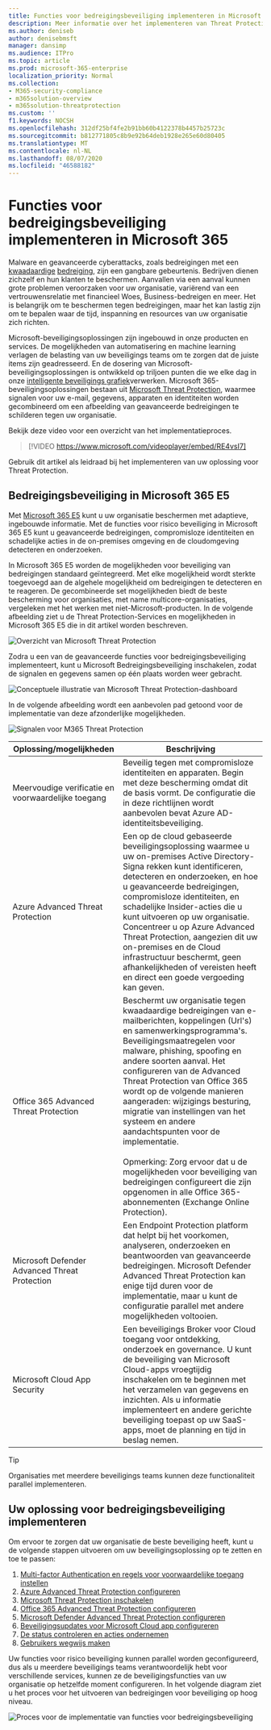 ```yaml
---
title: Functies voor bedreigingsbeveiliging implementeren in Microsoft 365
description: Meer informatie over het implementeren van Threat Protection-Services en-functies in Microsoft 365 E5.
ms.author: deniseb
author: denisebmsft
manager: dansimp
ms.audience: ITPro
ms.topic: article
ms.prod: microsoft-365-enterprise
localization_priority: Normal
ms.collection:
- M365-security-compliance
- m365solution-overview
- m365solution-threatprotection
ms.custom: ''
f1.keywords: NOCSH
ms.openlocfilehash: 312df25bf4fe2b91bb60b4122378b4457b25723c
ms.sourcegitcommit: b812771805c8b9e92b64deb1928e265e60d80405
ms.translationtype: MT
ms.contentlocale: nl-NL
ms.lasthandoff: 08/07/2020
ms.locfileid: "46588182"
---
```

# <a name="deploy-threat-protection-capabilities-across-microsoft-365"></a>Functies voor bedreigingsbeveiliging implementeren in Microsoft 365

Malware en geavanceerde cyberattacks, zoals bedreigingen met een [kwaadaardige](https://docs.microsoft.com/windows/security/threat-protection/intelligence/understanding-malware) [bedreiging](https://docs.microsoft.com/windows/security/threat-protection/intelligence/fileless-threats), zijn een gangbare gebeurtenis. Bedrijven dienen zichzelf en hun klanten te beschermen. Aanvallen via een aanval kunnen grote problemen veroorzaken voor uw organisatie, variërend van een vertrouwensrelatie met financieel Woes, Business-bedreigen en meer. Het is belangrijk om te beschermen tegen bedreigingen, maar het kan lastig zijn om te bepalen waar de tijd, inspanning en resources van uw organisatie zich richten. 

Microsoft-beveiligingsoplossingen zijn ingebouwd in onze producten en services. De mogelijkheden van automatisering en machine learning verlagen de belasting van uw beveiligings teams om te zorgen dat de juiste items zijn geadresseerd. En de dosering van Microsoft-beveiligingsoplossingen is ontwikkeld op triljoen punten die we elke dag in onze [intelligente beveiligings grafiek](https://cloud-platform-assets.azurewebsites.net/intelligent-security-graph)verwerken. Microsoft 365-beveiligingsoplossingen bestaan uit [Microsoft Threat Protection](https://docs.microsoft.com/microsoft-365/security/mtp/microsoft-threat-protection), waarmee signalen voor uw e-mail, gegevens, apparaten en identiteiten worden gecombineerd om een afbeelding van geavanceerde bedreigingen te schilderen tegen uw organisatie.

Bekijk deze video voor een overzicht van het implementatieproces.

> [!VIDEO https://www.microsoft.com/videoplayer/embed/RE4vsI7]

Gebruik dit artikel als leidraad bij het implementeren van uw oplossing voor Threat Protection.

## <a name="threat-protection-in-microsoft-365-e5"></a>Bedreigingsbeveiliging in Microsoft 365 E5

Met [Microsoft 365 E5](https://www.microsoft.com/microsoft-365/enterprise-e5-business-software?activetab=pivot%3aoverviewtab) kunt u uw organisatie beschermen met adaptieve, ingebouwde informatie. Met de functies voor risico beveiliging in Microsoft 365 E5 kunt u geavanceerde bedreigingen, compromisloze identiteiten en schadelijke acties in de on-premises omgeving en de cloudomgeving detecteren en onderzoeken.

In Microsoft 365 E5 worden de mogelijkheden voor beveiliging van bedreigingen standaard geïntegreerd. Met elke mogelijkheid wordt sterkte toegevoegd aan de algehele mogelijkheid om bedreigingen te detecteren en te reageren. De gecombineerde set mogelijkheden biedt de beste bescherming voor organisaties, met name multicore-organisaties, vergeleken met het werken met niet-Microsoft-producten. In de volgende afbeelding ziet u de Threat Protection-Services en mogelijkheden in Microsoft 365 E5 die in dit artikel worden beschreven.

![Overzicht van Microsoft Threat Protection](../media/solutions-architecture-center/deploy-threat-protection-across-m365-overview.png)

Zodra u een van de geavanceerde functies voor bedreigingsbeveiliging implementeert, kunt u Microsoft Bedreigingsbeveiliging inschakelen, zodat de signalen en gegevens samen op één plaats worden weer gebracht. 

![Conceptuele illustratie van Microsoft Threat Protection-dashboard](../media/solutions-architecture-center/deploy-threat-protection-across-m365-mtp.png)

In de volgende afbeelding wordt een aanbevolen pad getoond voor de implementatie van deze afzonderlijke mogelijkheden. 

![Signalen voor M365 Threat Protection](../media/solutions-architecture-center/deploy-threat-protection-across-m365.png)

|Oplossing/mogelijkheden  |Beschrijving  |
|---------|---------|
|Meervoudige verificatie en voorwaardelijke toegang     |Beveilig tegen met compromisloze identiteiten en apparaten. Begin met deze bescherming omdat dit de basis vormt. De configuratie die in deze richtlijnen wordt aanbevolen bevat Azure AD-identiteitsbeveiliging.     |
|Azure Advanced Threat Protection     |  Een op de cloud gebaseerde beveiligingsoplossing waarmee u uw on-premises Active Directory-Signa rekken kunt identificeren, detecteren en onderzoeken, en hoe u geavanceerde bedreigingen, compromisloze identiteiten, en schadelijke Insider-acties die u kunt uitvoeren op uw organisatie. Concentreer u op Azure Advanced Threat Protection, aangezien dit uw on-premises en de Cloud infrastructuur beschermt, geen afhankelijkheden of vereisten heeft en direct een goede vergoeding kan geven.       | 
|Office 365 Advanced Threat Protection     | Beschermt uw organisatie tegen kwaadaardige bedreigingen van e-mailberichten, koppelingen (Url's) en samenwerkingsprogramma's. Beveiligingsmaatregelen voor malware, phishing, spoofing en andere soorten aanval. Het configureren van de Advanced Threat Protection van Office 365 wordt op de volgende manieren aangeraden: wijzigings besturing, migratie van instellingen van het systeem en andere aandachtspunten voor de implementatie. <br><br>Opmerking: Zorg ervoor dat u de mogelijkheden voor beveiliging van bedreigingen configureert die zijn opgenomen in alle Office 365-abonnementen (Exchange Online Protection).       |
|Microsoft Defender Advanced Threat Protection    | Een Endpoint Protection platform dat helpt bij het voorkomen, analyseren, onderzoeken en beantwoorden van geavanceerde bedreigingen. Microsoft Defender Advanced Threat Protection kan enige tijd duren voor de implementatie, maar u kunt de configuratie parallel met andere mogelijkheden voltooien.   |
|Microsoft Cloud App Security     |   Een beveiligings Broker voor Cloud toegang voor ontdekking, onderzoek en governance. U kunt de beveiliging van Microsoft Cloud-apps vroegtijdig inschakelen om te beginnen met het verzamelen van gegevens en inzichten. Als u informatie implementeert en andere gerichte beveiliging toepast op uw SaaS-apps, moet de planning en tijd in beslag nemen.       | 

> [!TIP]
> Organisaties met meerdere beveiligings teams kunnen deze functionaliteit parallel implementeren.

## <a name="deploy-your-threat-protection-solution"></a>Uw oplossing voor bedreigingsbeveiliging implementeren

Om ervoor te zorgen dat uw organisatie de beste beveiliging heeft, kunt u de volgende stappen uitvoeren om uw beveiligingsoplossing op te zetten en toe te passen:

1. [Multi-factor Authentication en regels voor voorwaardelijke toegang instellen](deploy-threat-protection-configure.md#step-1-set-up-multi-factor-authentication-and-conditional-access-policies)
2. [Azure Advanced Threat Protection configureren](deploy-threat-protection-configure.md#step-2-configure-azure-advanced-threat-protection)
3. [Microsoft Threat Protection inschakelen](deploy-threat-protection-configure.md#step-3-turn-on-microsoft-threat-protection)
4. [Office 365 Advanced Threat Protection configureren](deploy-threat-protection-configure.md#step-4-configure-office-365-advanced-threat-protection)
5. [Microsoft Defender Advanced Threat Protection configureren](deploy-threat-protection-configure.md#step-5-configure-microsoft-defender-advanced-threat-protection)
6. [Beveiligingsupdates voor Microsoft Cloud app configureren](deploy-threat-protection-configure.md#step-6-configure-microsoft-cloud-app-security)
7. [De status controleren en acties ondernemen](deploy-threat-protection-configure.md#step-7-monitor-status-and-take-actions)
8. [Gebruikers wegwijs maken](deploy-threat-protection-configure.md#step-8-train-users)

Uw functies voor risico beveiliging kunnen parallel worden geconfigureerd, dus als u meerdere beveiligings teams verantwoordelijk hebt voor verschillende services, kunnen ze de beveiligingsfuncties van uw organisatie op hetzelfde moment configureren. In het volgende diagram ziet u het proces voor het uitvoeren van bedreigingen voor beveiliging op hoog niveau. 

![Proces voor de implementatie van functies voor bedreigingsbeveiliging](../media/solutions-architecture-center/deploy-threat-protection-across-m365-grid.png) 


